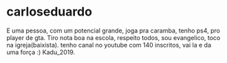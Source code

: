 # carloseduardo

E uma pessoa, com um potencial grande, joga pra caramba, tenho ps4, pro player de gta.
Tiro nota boa na escola, respeito todos, sou evangelico, toco na igreja(baixista). tenho canal no youtube com 140 inscritos, vai la e da uma força :) Kadu_2019.
